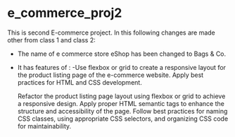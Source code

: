 # e_commerce_proj2
This is second E-commerce project.
In this following changes are made other from class 1 and class 2:
- The name of e commerce store eShop has been changed to Bags & Co.
- It has features of :
    -Use flexbox or grid to create a responsive layout for the product listing page of the e-commerce website. Apply best practices for HTML and CSS development.

    Refactor the product listing page layout using flexbox or grid to achieve a responsive design.
    Apply proper HTML semantic tags to enhance the structure and accessibility of the page.
    Follow best practices for naming CSS classes, using appropriate CSS selectors, and organizing CSS code for maintainability.